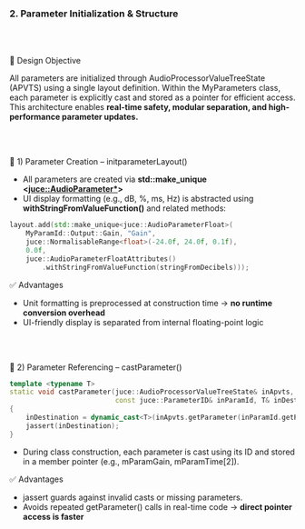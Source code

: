 ### 2. Parameter Initialization & Structure

<br>
<br>

🎯 Design Objective

All parameters are initialized through AudioProcessorValueTreeState (APVTS) using a single layout definition.
Within the MyParameters class, each parameter is explicitly cast and stored as a pointer for efficient access.
This architecture enables **real-time safety, modular separation, and high-performance parameter updates.**

<br>
<br>

🔹 1) Parameter Creation – initparameterLayout()

- All parameters are created via **std::make_unique <<juce::AudioParameter*>>**
- UI display formatting (e.g., dB, %, ms, Hz) is abstracted using **withStringFromValueFunction()** and related methods:

~~~cpp
layout.add(std::make_unique<juce::AudioParameterFloat>(
    MyParamId::Output::Gain, "Gain",
    juce::NormalisableRange<float>(-24.0f, 24.0f, 0.1f),
    0.0f,
    juce::AudioParameterFloatAttributes()
        .withStringFromValueFunction(stringFromDecibels)));
~~~

✅ Advantages
- Unit formatting is preprocessed at construction time → **no runtime conversion overhead**
- UI-friendly display is separated from internal floating-point logic

<br>
<br>

🔹 2) Parameter Referencing – castParameter()

~~~cpp
template <typename T>
static void castParameter(juce::AudioProcessorValueTreeState& inApvts,
                          const juce::ParameterID& inParamId, T& inDestination)
{
    inDestination = dynamic_cast<T>(inApvts.getParameter(inParamId.getParamID()));
    jassert(inDestination);
}
~~~
- During class construction, each parameter is cast using its ID and stored in a member pointer (e.g., mParamGain, mParamTime[2]).

✅ Advantages

- jassert guards against invalid casts or missing parameters.
- Avoids repeated getParameter() calls in real-time code → **direct pointer access is faster**

